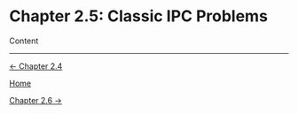 # Chapter 2.5: Classic IPC Problems

Content

---

[← Chapter 2.4](Chapter%202%20%2099820.md)

[Home](../../AiredDev%20b02d5/Notes%20on%20M%2061e3e.md)

[Chapter 2.6 →](Chapter%202%20%206080d.md)